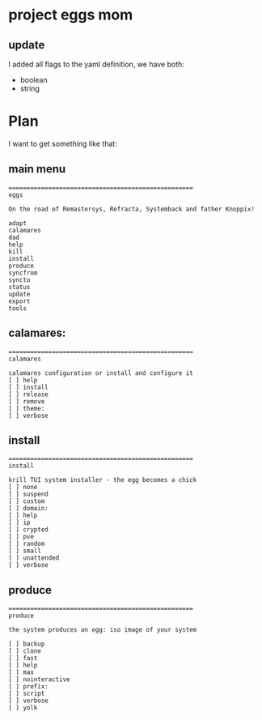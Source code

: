 # project eggs mom

## update
I added all flags to the yaml definition, we have both: 

* boolean
* string

# Plan
I want to get something like that:

## main menu

```
===================================================
eggs

On the road of Remastersys, Refracta, Systemback and father Knoppix!

adapt
calamares
dad
help
kill
install
produce
syncfrom
syncto
status
update
export
tools
```

## calamares:
```
===================================================
calamares

calamares configuration or install and configure it
[ ] help 
[ ] install 
[ ] release 
[ ] remove
[ ] theme: 
[ ] verbose
```

## install
```
===================================================
install

krill TUI system installer - the egg becomes a chick
[ ] none
[ ] suspend
[ ] custom
[ ] domain:
[ ] help
[ ] ip
[ ] crypted
[ ] pve
[ ] random
[ ] small
[ ] unattended
[ ] verbose
```

## produce
```
===================================================
produce

the system produces an egg: iso image of your system

[ ] backup
[ ] clone
[ ] fast
[ ] help
[ ] max
[ ] nointeractive
[ ] prefix:
[ ] script
[ ] verbose
[ ] yolk
```
